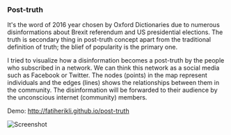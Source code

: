 ### Post-truth

It's the word of 2016 year chosen by Oxford Dictionaries due to numerous disinformations about Brexit referendum and US presidential elections. The truth is secondary thing in post-truth concept apart from the traditional definition of truth; the blief of popularity is the primary one.

I tried to visualize how a disinformation becomes a post-truth by the people who subscribed in a network. We can think this network as a social media such as Facebook or Twitter. The nodes (points) in the map represent individuals and the edges (lines) shows the relationships between them in the community. The disinformation will be forwarded to their audience by the unconscious internet (community) members.

Demo: <http://fatiherikli.github.io/post-truth>

![Screenshot](http://fatiherikli.github.io/post-truth/static/simulation.gif)
